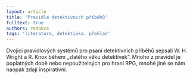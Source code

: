 ```yaml
---
layout: article
title: 'Pravidla detektivních příběhů'
fulltext: true
authors: redakce
tags: 'literatura, detektivka, překlad'
---
```


Dvojici pravidlových systémů pro psaní
detektivních příběhů sepsali W. H. Wright
a R. Knox během „zlatého věku detektivek“.
Mnoho z pravidel je poplatných době
nebo nepoužitelných pro hraní RPG, mnohé
jiné se nám naopak zdají inspirativní.
